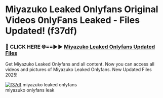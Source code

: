 # Miyazuko Leaked Onlyfans Original Videos 0nlyFans Leaked - Files Updated! (f37df)

<h3>🔴 CLICK HERE 🌐==►► <a href="https://tinyurl.com/3hn5wdd3" rel="nofollow">Miyazuko Leaked Onlyfans Updated Files</a></h3>

Get Miyazuko Leaked Onlyfans and all content. Now you can access all videos and pictures of Miyazuko Leaked Onlyfans. New Updated Files 2025!

[![f37df](https://i.imgur.com/4HnBqBT.gif)](https://tinyurl.com/3hn5wdd3)
miyazuko leaked onlyfans<br>
miyazuko onlyfans leak